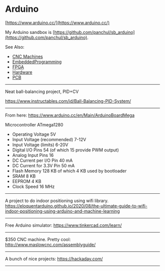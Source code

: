 # Arduino

[https://www.arduino.cc/](https://www.arduino.cc/)

My Arduino sandbox is [https://github.com/panchul/sb_arduino](https://github.com/panchul/sb_arduino).

See Also:

  - [CNC Machines](CNC.md)
  - [EmbeddedProgramming](EmbeddedProgramming.md)
  - [FPGA](FPGA.md)
  - [Hardware](Hardware.md)
  - [PCB](PCB.md)

---

Neat ball-balancing project, PID+CV

https://www.instructables.com/id/Ball-Balancing-PID-System/

---

From here: https://www.arduino.cc/en/Main/ArduinoBoardMega

Microcontroller	ATmega1280

  - Operating Voltage	5V
  - Input Voltage (recommended)	7-12V
  - Input Voltage (limits)	6-20V
  - Digital I/O Pins	54 (of which 15 provide PWM output)
  - Analog Input Pins	16
  - DC Current per I/O Pin	40 mA
  - DC Current for 3.3V Pin	50 mA
  - Flash Memory	128 KB of which 4 KB used by bootloader
  - SRAM	8 KB
  - EEPROM	4 KB
  - Clock Speed	16 MHz

---

A project to do indoor positioning using wifi library.
https://eloquentarduino.github.io/2020/08/the-ultimate-guide-to-wifi-indoor-positioning-using-arduino-and-machine-learning
 
---

Free Arduino simulator:
https://www.tinkercad.com/learn/

---

$350 CNC machine. Pretty cool:
http://www.maslowcnc.com/assemblyguide/

---

A bunch of nice projects:
https://hackaday.com/

---
